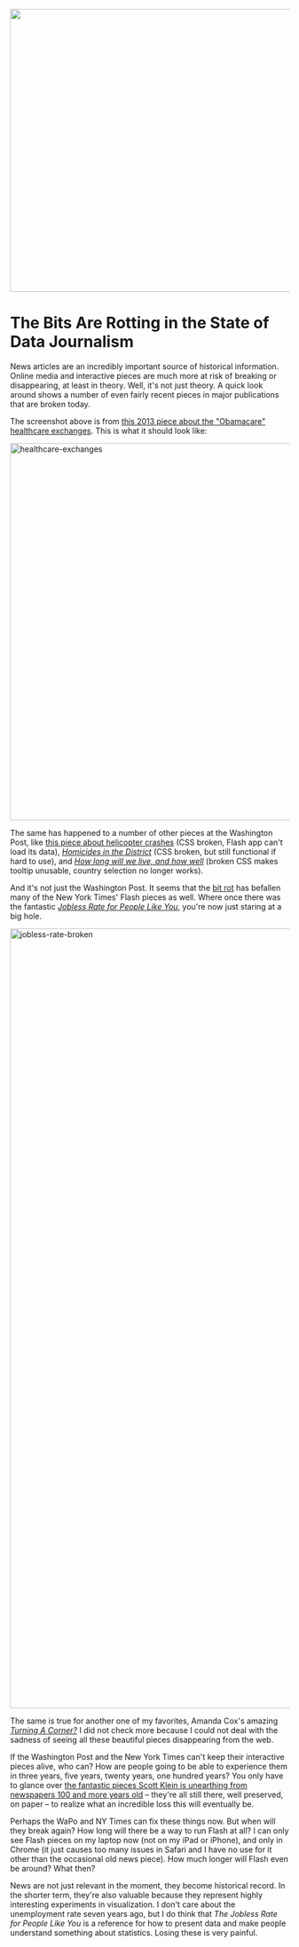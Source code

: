<p align="center"><img src="https://media.eagereyes.org/wp-content/uploads/2016/07/bitrot-teaser.png" width="825" height="510" /></p>

# The Bits Are Rotting in the State of Data Journalism

News articles are an incredibly important source of historical information. Online media and interactive pieces are much more at risk of breaking or disappearing, at least in theory. Well, it's not just theory. A quick look around shows a number of even fairly recent pieces in major publications that are broken today.

The screenshot above is from <a href="http://www.washingtonpost.com/wp-srv/special/politics/state-vs-federal-exchanges/">this 2013 piece about the "Obamacare" healthcare exchanges</a>. This is what it should look like:

<img class="aligncenter size-full wp-image-9437" src="https://media.eagereyes.org/wp-content/uploads/2016/07/healthcare-exchanges.png" alt="healthcare-exchanges" width="992" height="680" />

The same has happened to a number of other pieces at the Washington Post, like <a href="http://www.washingtonpost.com/wp-srv/special/nation/medical-helicopters/fatal-crashes.html">this piece about helicopter crashes</a> (CSS broken, Flash app can't load its data), <a href="http://apps.washingtonpost.com/investigative/homicides/"><em>Homicides in the District</em></a> (CSS broken, but still functional if hard to use), and <a href="http://www.washingtonpost.com/wp-srv/special/health/healthy-life-expectancy/"><em>How long will we live, and how well</em></a> (broken CSS makes tooltip unusable, country selection no longer works).

And it's not just the Washington Post. It seems that the <a href="https://en.wikipedia.org/wiki/Software_rot">bit rot</a> has befallen many of the New York Times' Flash pieces as well. Where once there was the fantastic <a href="http://www.nytimes.com/interactive/2009/11/06/business/economy/unemployment-lines.html"><em>Jobless Rate for People Like You</em></a>, you're now just staring at a big hole.

<img class="aligncenter size-full wp-image-9438" src="https://media.eagereyes.org/wp-content/uploads/2016/07/jobless-rate-broken.png" alt="jobless-rate-broken" width="1940" height="1406" />

The same is true for another one of my favorites, Amanda Cox's amazing <em><a href="http://www.nytimes.com/interactive/2009/07/02/business/economy/20090705-cycles-graphic.html">Turning A Corner?</a></em> I did not check more because I could not deal with the sadness of seeing all these beautiful pieces disappearing from the web.

If the Washington Post and the New York Times can't keep their interactive pieces alive, who can? How are people going to be able to experience them in three years, five years, twenty years, one hundred years? You only have to glance over <a href="/blog/2016/scott-klein-on-the-history-of-data-journalism">the fantastic pieces Scott Klein is unearthing from newspapers 100 and more years old</a> – they're all still there, well preserved, on paper – to realize what an incredible loss this will eventually be.

Perhaps the WaPo and NY Times can fix these things now. But when will they break again? How long will there be a way to run Flash at all? I can only see Flash pieces on my laptop now (not on my iPad or iPhone), and only in Chrome (it just causes too many issues in Safari and I have no use for it other than the occasional old news piece). How much longer will Flash even be around? What then?

News are not just relevant in the moment, they become historical record. In the shorter term, they're also valuable because they represent highly interesting experiments in visualization. I don't care about the unemployment rate seven years ago, but I do think that <em>The Jobless Rate for People Like You</em> is a reference for how to present data and make people understand something about statistics. Losing these is very painful.
